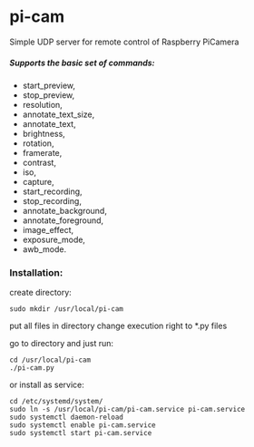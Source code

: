 # pi-cam
Simple UDP server for remote control of Raspberry PiCamera

##### Supports the basic set of commands:
- start_preview,
- stop_preview,
- resolution,
- annotate_text_size,
- annotate_text,
- brightness,
- rotation,
- framerate,
- contrast,
- iso,
- capture,
- start_recording,
- stop_recording,
- annotate_background,
- annotate_foreground,
- image_effect,
- exposure_mode,
- awb_mode.

### Installation:

create directory:
```
sudo mkdir /usr/local/pi-cam 
```
put all files in directory
change execution right to *.py files

go to directory and just run:
```
cd /usr/local/pi-cam
./pi-cam.py
```
or install as service:
```
cd /etc/systemd/system/ 
sudo ln -s /usr/local/pi-cam/pi-cam.service pi-cam.service
sudo systemctl daemon-reload
sudo systemctl enable pi-cam.service
sudo systemctl start pi-cam.service
```
